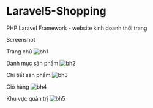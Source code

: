# Laravel5-Shopping
PHP Laravel Framework - website kinh doanh thời trang 

Screenshot

Trang chủ
![bh1](https://user-images.githubusercontent.com/22466040/49076799-7057eb80-f26c-11e8-998a-a94b08f0f764.png)

Danh mục sản phẩm
![bh2](https://user-images.githubusercontent.com/22466040/49076801-70f08200-f26c-11e8-9052-c14dbb65d26c.PNG)

Chi tiết sản phẩm
![bh3](https://user-images.githubusercontent.com/22466040/49076802-70f08200-f26c-11e8-8763-798e3839a97d.PNG)

Giỏ hàng
![bh4](https://user-images.githubusercontent.com/22466040/49076804-71891880-f26c-11e8-8659-89c2bc3409f4.PNG)

Khu vực quản trị
![bh5](https://user-images.githubusercontent.com/22466040/49076805-71891880-f26c-11e8-8655-fe4af55c63ad.PNG)
